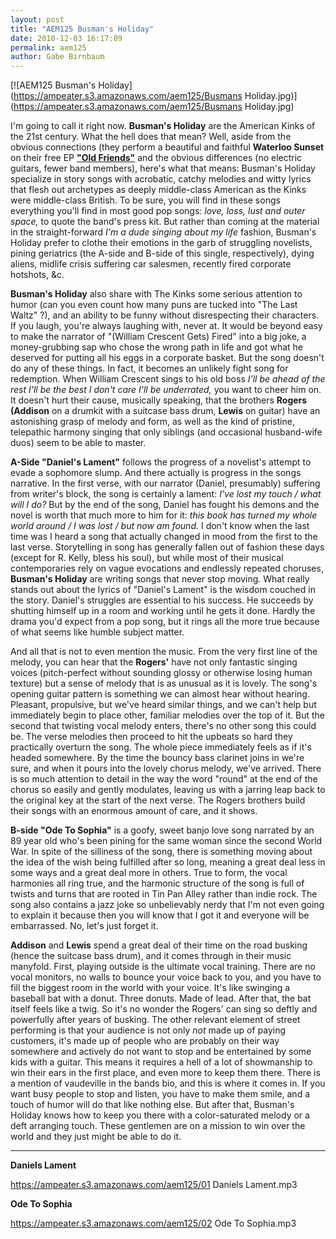 ```yaml
---
layout: post
title: "AEM125 Busman's Holiday"
date: 2010-12-03 16:17:09
permalink: aem125
author: Gabe Birnbaum
---
```

[![AEM125 Busman's Holiday](https://ampeater.s3.amazonaws.com/aem125/Busmans Holiday.jpg)](https://ampeater.s3.amazonaws.com/aem125/Busmans Holiday.jpg)

I'm going to call it right now. **Busman's Holiday** are the American Kinks of the 21st century. What the hell does that mean? Well, aside from the obvious connections (they perform a beautiful and faithful **Waterloo Sunset** on their free EP **["Old Friends"](http://www.ifyoumakeit.com/album/busmans-holiday/old-friends)** and the obvious differences (no electric guitars, fewer band members), here's what that means: Busman's Holiday specialize in story songs with acrobatic, catchy melodies and witty lyrics that flesh out archetypes as deeply middle-class American as the Kinks were middle-class British. To be sure, you will find in these songs everything you'll find in most good pop songs: _love, loss, lust and outer space,_ to quote the band's press kit. But rather than coming at the material in the straight-forward _I'm a dude singing about my life_ fashion, Busman's Holiday prefer to clothe their emotions in the garb of struggling novelists, pining geriatrics (the A-side and B-side of this single, respectively), dying aliens, midlife crisis suffering car salesmen, recently fired corporate hotshots, &c.

<!-- more -->

**Busman's Holiday** also share with The Kinks some serious attention to humor (can you even count how many puns are tucked into "The Last Waltz" ?), and an ability to be funny without disrespecting their characters. If you laugh, you're always laughing with, never at. It would be beyond easy to make the narrator of "(William Crescent Gets) Fired" into a big joke, a money-grubbing sap who chose the wrong path in life and got what he deserved for putting all his eggs in a corporate basket. But the song doesn't do any of these things. In fact, it becomes an unlikely fight song for redemption. When William Crescent sings to his old boss _I'll be ahead of the rest I'll be the best I don't care I'll be underrated,_ you want to cheer him on. It doesn't hurt their cause, musically speaking, that the brothers **Rogers (Addison** on a drumkit with a suitcase bass drum, **Lewis** on guitar) have an astonishing grasp of melody and form, as well as the kind of pristine, telepathic harmony singing that only siblings (and occasional husband-wife duos) seem to be able to master.

**A-Side "Daniel's Lament"** follows the progress of a novelist's attempt to evade a sophomore slump. And there actually is progress in the songs narrative. In the first verse, with our narrator (Daniel, presumably) suffering from writer's block, the song is certainly a lament: _I've lost my touch / what will I do?_ But by the end of the song, Daniel has fought his demons and the novel is worth that much more to him for it: _this book has turned my whole world around / I was lost / but now am found._ I don't know when the last time was I heard a song that actually changed in mood from the first to the last verse. Storytelling in song has generally fallen out of fashion these days (except for R. Kelly, bless his soul), but while most of their musical contemporaries rely on vague evocations and endlessly repeated choruses, **Busman's Holiday** are writing songs that never stop moving. What really stands out about the lyrics of "Daniel's Lament" is the wisdom couched in the story. Daniel's struggles are essential to his success. He succeeds by shutting himself up in a room and working until he gets it done. Hardly the drama you'd expect from a pop song, but it rings all the more true because of what seems like humble subject matter.

And all that is not to even mention the music. From the very first line of the melody, you can hear that the **Rogers'** have not only fantastic singing voices (pitch-perfect without sounding glossy or otherwise losing human texture) but a sense of melody that is as unusual as it is lovely. The song's opening guitar pattern is something we can almost hear without hearing. Pleasant, propulsive, but we've heard similar things, and we can't help but immediately begin to place other, familiar melodies over the top of it. But the second that twisting vocal melody enters, there's no other song this could be. The verse melodies then proceed to hit the upbeats so hard they practically overturn the song. The whole piece immediately feels as if it's headed somewhere. By the time the bouncy bass clarinet joins in we're sure, and when it pours into the lovely chorus melody, we've arrived. There is so much attention to detail in the way the word "round" at the end of the chorus so easily and gently modulates, leaving us with a jarring leap back to the original key at the start of the next verse. The Rogers brothers build their songs with an enormous amount of care, and it shows.

**B-side "Ode To Sophia"** is a goofy, sweet banjo love song narrated by an 89 year old who's been pining for the same woman since the second World War. In spite of the silliness of the song, there is something moving about the idea of the wish being fulfilled after so long, meaning a great deal less in some ways and a great deal more in others. True to form, the vocal harmonies all ring true, and the harmonic structure of the song is full of twists and turns that are rooted in Tin Pan Alley rather than indie rock. The song also contains a jazz joke so unbelievably nerdy that I'm not even going to explain it because then you will know that I got it and everyone will be embarrassed. No, let's just forget it.

**Addison** and **Lewis** spend a great deal of their time on the road busking (hence the suitcase bass drum), and it comes through in their music manyfold. First, playing outside is the ultimate vocal training. There are no vocal monitors, no walls to bounce your voice back to you, and you have to fill the biggest room in the world with your voice. It's like swinging a baseball bat with a donut. Three donuts. Made of lead. After that, the bat itself feels like a twig. So it's no wonder the Rogers' can sing so deftly and powerfully after years of busking. The other relevant element of street performing is that your audience is not only _not_ made up of paying customers, it's made up of people who are probably on their way somewhere and actively do not want to stop and be entertained by some kids with a guitar. This means it requires a hell of a lot of showmanship to win their ears in the first place, and even more to keep them there. There is a mention of vaudeville in the bands bio, and this is where it comes in. If you want busy people to stop and listen, you have to make them smile, and a touch of humor will do that like nothing else. But after that, Busman's Holiday knows how to keep you there with a color-saturated melody or a deft arranging touch. These gentlemen are on a mission to win over the world and they just might be able to do it.

---

**Daniels Lament**

https://ampeater.s3.amazonaws.com/aem125/01 Daniels Lament.mp3

**Ode To Sophia**

https://ampeater.s3.amazonaws.com/aem125/02 Ode To Sophia.mp3


